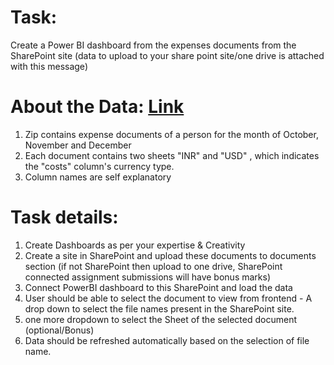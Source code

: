 # Task:
Create a Power BI dashboard from the expenses documents from the SharePoint site (data to upload to your share point site/one drive  is attached with this message)

# About the Data: [Link](https://drive.google.com/file/d/12TnHE1LR0NZGeXTS_3aalQQjSgYU5FPX/view?usp=drivesdk)
1. Zip contains expense documents of a person for the month of October, November and December
2. Each document contains two sheets "INR" and "USD" , which indicates the "costs" column's currency type.
3. Column names are self explanatory

# Task details:
1. Create Dashboards as per your expertise & Creativity
2. Create a site in SharePoint and upload these documents to documents section (if not SharePoint then upload to one drive, SharePoint connected assignment submissions will have bonus marks)
3. Connect PowerBI dashboard to this SharePoint and load the data
4. User should be able to select the document to view from frontend - A drop down to select the file names present in the SharePoint site.
5. one more dropdown to select the Sheet of the selected document (optional/Bonus)
6. Data should be refreshed automatically based on the selection of file name.
